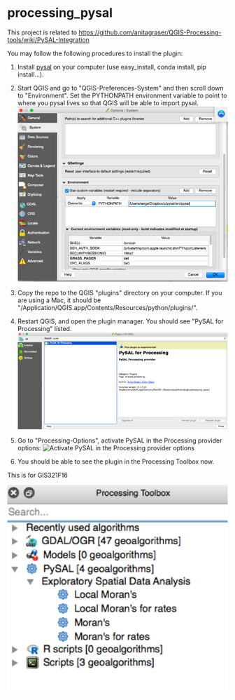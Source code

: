# processing_pysal

This project is related to https://github.com/anitagraser/QGIS-Processing-tools/wiki/PySAL-Integration

You may follow the following procedures to install the plugin:

1. Install [pysal](https://github.com/pysal/pysal) on your computer (use easy_install, conda install, pip install...).

2. Start QGIS and go to "QGIS-Preferences-System" and then scroll down to "Environment". Set the PYTHONPATH environment variable to point to where you pysal lives
so that QGIS will be able to import pysal.
![pysal_path](png/pysal_path.png)

3. Copy the repo to the QGIS "plugins" directory on your computer. If you are using a Mac, it should be "/Application/QGIS.app/Contents/Resources/python/plugins/".

4. Restart QGIS, and open the plugin manager. You should see "PySAL for Processing" listed.
![pysal_plugin](png/pysal_plugin.png)

5. Go to "Processing-Options", activate PySAL in the Processing provider options:
![Activate PySAL in the Processing provider options](https://underdark.files.wordpress.com/2015/05/screenshot-2015-05-31-21-24-15.png)

6. You should be able to see the plugin in the Processing Toolbox now.


This is for GIS321F16

![pysal](png/pysal.png)

